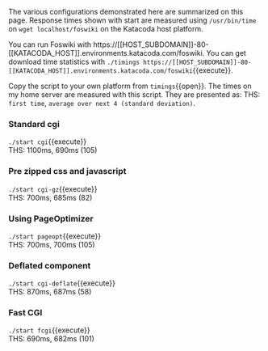  The various configurations demonstrated here are summarized on this page. Response times shown with start are measured using `/usr/bin/time` on `wget localhost/foswiki` on the Katacoda host platform.

 You can run Foswiki with https://[[HOST_SUBDOMAIN]]-80-[[KATACODA_HOST]].environments.katacoda.com/foswiki. You can get download time statistics with `./timings https://[[HOST_SUBDOMAIN]]-80-[[KATACODA_HOST]].environments.katacoda.com/foswiki`{{execute}}.

 Copy the script to your own platform from `timings`{{open}}. The times on my home server are measured with this script. They are presented as: THS: `first time`, `average over next 4 (standard deviation)`.

### Standard cgi	

`./start cgi`{{execute}} <br />
 THS: 1100ms, 690ms (105)

### Pre zipped css and javascript	

`./start cgi-gz`{{execute}} <br />
 THS: 700ms, 685ms (82)

### Using PageOptimizer	

`./start pageopt`{{execute}} <br />
 THS: 700ms, 700ms (105)

### Deflated component	

`./start cgi-deflate`{{execute}} <br />
 THS: 870ms, 687ms (58)

### Fast CGI	

`./start fcgi`{{execute}} <br />
 THS: 690ms, 682ms (101)

